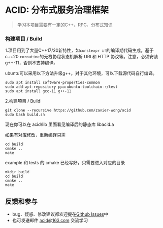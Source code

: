 # ACID: 分布式服务治理框架

> 学习本项目需要有一定的C++，RPC，分布式知识
### 构建项目 / Build
1.项目用到了大量C++17/20新特性，如`constexpr if`的编译期代码生成，基于c++20 `coroutine`的无栈协程状态机解析 URI 和 HTTP 协议等。注意，必须安装g++-11，否则不支持编译。

ubuntu可以采用以下方法升级g++，对于其他环境，可以下载源代码自行编译。
```shell
sudo apt install software-properties-common
sudo add-apt-repository ppa:ubuntu-toolchain-r/test
sudo apt install gcc-11 g++-11
```
2.构建项目 / Build
```shell
git clone --recursive https://github.com/zavier-wong/acid
sudo bash build.sh
```
现在你可以在 acid/lib 里面看见编译后的静态库 libacid.a

如果有对库修改，重新编译只需
```shell
cd build
cmake ..
make
```

example 和 tests 的 cmake 已经写好，只需要进入对应的目录
```shell
mkdir build
cd build
cmake ..
make
```

## 反馈和参与

* bug、疑惑、修改建议都欢迎提在[Github Issues](https://github.com/zavier-wong/acid/issues)中
* 也可发送邮件 [acid@163.com](mailto:acid@163.com) 交流学习